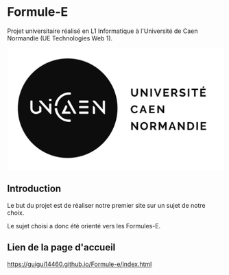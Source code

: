 # Formule-E

Projet universitaire réalisé en L1 Informatique à l'Université de Caen Normandie (UE Technologies Web 1).

![](logo-UNICAEN.jpg)

## Introduction
Le but du projet est de réaliser notre premier site sur un sujet de notre choix.

Le sujet choisi a donc été orienté vers les Formules-E.

## Lien de la page d'accueil
https://guigui14460.github.io/Formule-e/index.html
